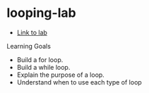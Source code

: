 # looping-lab
- <a href="https://github.com/VGDJP-07/phase-0-intro-to-js-2-looping-code-along">Link to lab</a>

Learning Goals
- Build a for loop.
- Build a while loop.
- Explain the purpose of a loop.
- Understand when to use each type of loop

